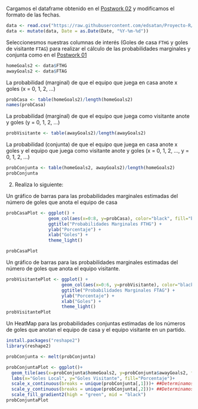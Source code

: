Cargamos el dataframe obtenido en el [Postwork 02](https://github.com/edsatan/Proyecto-R/tree/main/Postwork-02) y modificamos el formato de las fechas.
 ```R
data <- read.csv("https://raw.githubusercontent.com/edsatan/Proyecto-R/main/Postwork-02/dataPostwork2.csv")
data <- mutate(data, Date = as.Date(Date, "%Y-%m-%d"))
```

Seleccionesmos nuestras columnas de interés (Goles de casa `FTHG` y goles de visitante `FTAG`) para realizar el cálculo de las probabilidades marginales y conjunta como en el [Postwork 01](https://github.com/edsatan/Proyecto-R/tree/main/Postwork-01)

```R
homeGoals2 <- data$FTHG
awayGoals2 <- data$FTAG
```

La probabilidad (marginal) de que el equipo que juega en casa anote x goles (x = 0, 1, 2, ...)

```R
probCasa <- table(homeGoals2)/length(homeGoals2)
names(probCasa)
```

La probabilidad (marginal) de que el equipo que juega como visitante anote y goles (y = 0, 1, 2, ...)

```R
probVisitante <- table(awayGoals2)/length(awayGoals2)
```

La probabilidad (conjunta) de que el equipo que juega en casa anote x goles y el equipo que juega como visitante anote y goles (x = 0, 1, 2, ..., y = 0, 1, 2, ...)

```R
probConjunta <- table(homeGoals2, awayGoals2)/length(homeGoals2)
probConjunta
```

2. Realiza lo siguiente:

Un gráfico de barras para las probabilidades marginales estimadas del número de goles que anota el equipo de casa

```R
probCasaPlot <- ggplot() + 
                geom_col(aes(x=0:8, y=probCasa), color="black", fill="blue")+
                ggtitle("Probabilidades Marginales FTHG") +
                ylab("Porcentaje") +
                xlab("Goles") + 
                theme_light()

probCasaPlot
```

Un gráfico de barras para las probabilidades marginales estimadas del número de goles que anota el equipo visitante.

```R
probVisitantePlot <- ggplot() + 
                     geom_col(aes(x=0:6, y=probVisitante), color="black", fill="green")+
                     ggtitle("Probabilidades Marginales FTAG") +
                     ylab("Porcentaje") +
                     xlab("Goles") + 
                     theme_light()
probVisitantePlot
```

Un HeatMap para las probabilidades conjuntas estimadas de los números de goles que anotan el equipo de casa y el equipo visitante en un partido.

```R
install.packages("reshape2")
library(reshape2)

probConjunta <- melt(probConjunta)

probConjuntaPlot <- ggplot()+
  geom_tile(aes(x=probConjunta$homeGoals2, y=probConjunta$awayGoals2, fill=probConjunta$value))+ 
  labs(x="Goles Local", y="Goles Visitante", fill="Porcentaje")+
  scale_x_continuous(breaks = unique(probConjunta[,1]))+ ##Determinamos los valores unicos para X
  scale_y_continuous(breaks = unique(probConjunta[,2]))+ ##Determinamos los valores unicos para y
  scale_fill_gradient2(high = "green", mid = "black")
probConjuntaPlot
```
